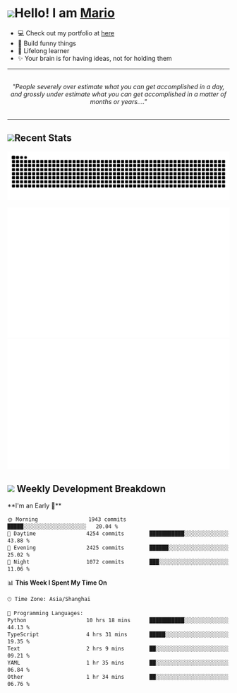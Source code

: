 <h1><a href = "#"><img src="https://media.giphy.com/media/VgCDAzcKvsR6OM0uWg/giphy.gif" width="50"></a><span>Hello! I am <a href="https://github.com/mario1in">Mario</a></span></h1>

- 💻 Check out my portfolio at [here](https://shixiong.name)
- 🔨 Build funny things
- 🚀 Lifelong learner
- ✨ Your brain is for having ideas, not for holding them

<hr/>
<br/>
<div align="center">
<i>"People severely over estimate what you can get accomplished in a day, and grossly under estimate what you can get accomplished in a matter of months or years...." </i>
</div>
<br/>
<hr/>

<h2 align="left">
  <a href="#"><img src="https://emojis.slackmojis.com/emojis/images/1643514389/3643/cool-doge.gif?1643514389" height="30"></a>Recent Stats
</h2>

<picture>
  <source
    media="(prefers-color-scheme: dark)"
    srcset="https://raw.githubusercontent.com/mario1in/mario1in/output/github-contribution-grid-snake-dark.svg"
  />
  <source
    media="(prefers-color-scheme: light)"
    srcset="https://raw.githubusercontent.com/mario1in/mario1in/output/github-contribution-grid-snake.svg"
  />
  <img
    alt="github contribution grid snake animation"
    src="https://raw.githubusercontent.com/mario1in/mario1in/output/github-contribution-grid-snake.svg"
  />
</picture>

![overview](https://raw.githubusercontent.com/mario1in/mario1in/stats-output/generated/overview.svg)
![languages](https://raw.githubusercontent.com/mario1in/mario1in/stats-output/generated/languages.svg)

<h2 align="left">
  <a href="#"><img src="https://emojis.slackmojis.com/emojis/images/1643514062/184/nyancat_big.gif?1643514062" height="30"></a> Weekly Development Breakdown
</h2>
<!--START_SECTION:waka-->
**I'm an Early 🐤** 

```text
🌞 Morning                1943 commits        █████░░░░░░░░░░░░░░░░░░░░   20.04 % 
🌆 Daytime                4254 commits        ███████████░░░░░░░░░░░░░░   43.88 % 
🌃 Evening                2425 commits        ██████░░░░░░░░░░░░░░░░░░░   25.02 % 
🌙 Night                  1072 commits        ███░░░░░░░░░░░░░░░░░░░░░░   11.06 % 
```


📊 **This Week I Spent My Time On** 

```text
🕑︎ Time Zone: Asia/Shanghai

💬 Programming Languages: 
Python                   10 hrs 18 mins      ███████████░░░░░░░░░░░░░░   44.13 % 
TypeScript               4 hrs 31 mins       █████░░░░░░░░░░░░░░░░░░░░   19.35 % 
Text                     2 hrs 9 mins        ██░░░░░░░░░░░░░░░░░░░░░░░   09.21 % 
YAML                     1 hr 35 mins        ██░░░░░░░░░░░░░░░░░░░░░░░   06.84 % 
Other                    1 hr 34 mins        ██░░░░░░░░░░░░░░░░░░░░░░░   06.76 % 
```


<!--END_SECTION:waka-->

